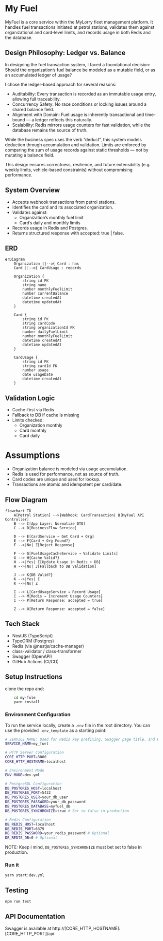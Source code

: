 # My Fuel

MyFuel is a core service within the MyLorry fleet management platform. It handles fuel transactions initiated at petrol stations, validates them against organizational and card-level limits, and records usage in both Redis and the database.

## Design Philosophy: Ledger vs. Balance

In designing the fuel transaction system, I faced a foundational decision: Should the organization’s fuel balance be modeled as a mutable field, or as an accumulated ledger of usage?

I chose the ledger-based approach for several reasons:

- Auditability: Every transaction is recorded as an immutable usage entry, allowing full traceability.
- Concurrency Safety: No race conditions or locking issues around a shared balance field.
- Alignment with Domain: Fuel usage is inherently transactional and time-bound — a ledger reflects this naturally.
- Scalability: Redis mirrors usage counters for fast validation, while the database remains the source of truth.

While the business spec uses the verb “deduct”, this system models deduction through accumulation and validation. Limits are enforced by comparing the sum of usage records against static thresholds — not by mutating a balance field.

This design ensures correctness, resilience, and future extensibility (e.g. weekly limits, vehicle-based constraints) without compromising performance.

## System Overview
- Accepts webhook transactions from petrol stations.
- Identifies the card and its associated organization.
- Validates against:
  - Organization’s monthly fuel limit
  - Card’s daily and monthly limits
- Records usage in Redis and Postgres.
- Returns structured response with accepted: true | false.


## ERD
```mermaid
erDiagram
    Organization ||--o{ Card : has
    Card ||--o{ CardUsage : records

    Organization {
        string id PK
        string name
        number monthlyFuelLimit
        number currentBalance
        datetime createdAt
        datetime updatedAt
    }

    Card {
        string id PK
        string cardCode
        string organizationId FK
        number dailyFuelLimit
        number monthlyFuelLimit
        datetime createdAt
        datetime updatedAt
    }

    CardUsage {
        string id PK
        string cardId FK
        number usage
        date usageDate
        datetime createdAt
    }
```

## Validation Logic

- Cache-first via Redis
- Fallback to DB if cache is missing
- Limits checked:
  - Organization monthly
  - Card monthly
  - Card daily

# Assumptions

- Organization balance is modeled via usage accumulation.
- Redis is used for performance, not as source of truth.
- Card codes are unique and used for lookup.
- Transactions are atomic and idempotent per card/date.

## Flow Diagram

```mermaid
flowchart TD
    A[Petrol Station] -->|Webhook: CardTransaction| B[MyFuel API Controller]
    B --> C[App Layer: Normalize DTO]
    C --> D[BusinessFlow Service]

    D --> E[CardService → Get Card + Org]
    E --> F{Card + Org Found?}
    F -->|No| Z[Reject Response]

    F --> G[FuelUsageCacheService → Validate Limits]
    G --> H{Cache Valid?}
    H -->|Yes| I[Update Usage in Redis + DB]
    H -->|No| J[Fallback to DB Validation]

    J --> K{DB Valid?}
    K -->|Yes| I
    K -->|No| Z

    I --> L[CardUsageService → Record Usage]
    I --> M[Redis → Increment Usage Counters]
    I --> P[Return Response: accepted = true]

    Z --> O[Return Response: accepted = false]
```

## Tech Stack

- NestJS (TypeScript)
- TypeORM (Postgres)
- Redis (via @nestjs/cache-manager)
- class-validator / class-transformer
- Swagger (OpenAPI)
- GitHub Actions (CI/CD)

## Setup Instructions

clone the repo and:

```bash
	cd my-fule
	yarn install
```

### Environment Configuration

To run the service locally, create a `.env` file in the root directory. You can use the provided `.env_template` as a starting point:

```bash
# SERVICE_NAME: Used for Redis key prefixing, Swagger page title, and PG connection appName
SERVICE_NAME=my_fuel

# HTTP Server Configuration
CORE_HTTP_PORT=3000
CORE_HTTP_HOSTNAME=localhost

# Environment Mode
ENV_MODE=dev.yml

# PostgreSQL Configuration
DB_POSTGRES_HOST=localhost
DB_POSTGRES_PORT=5432
DB_POSTGRES_USER=your_db_user
DB_POSTGRES_PASSWORD=your_db_password
DB_POSTGRES_DATABASE=myfuel_db
DB_POSTGRES_SYNCHRONIZE=true # Set to false in production

# Redis Configuration
DB_REDIS_HOST=localhost
DB_REDIS_PORT=6379
DB_REDIS_PASSWORD=your_redis_password # Optional
DB_REDIS_DB=0 # Optional
```

NOTE: Keep i mind, `DB_POSTGRES_SYNCHRONIZE` must bet set to false in production.

### Run it

```bash
yarn start:dev.yml
```

## Testing

```bash
npm run test
```


## API Documentation
Swagger is available at http://[CORE_HTTP_HOSTNAME]:[CORE_HTTP_PORT]/api
